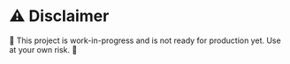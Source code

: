 # ⚠️ Disclaimer
🚧 This project is work-in-progress and is not ready for production yet. Use at your own risk. 🚧

